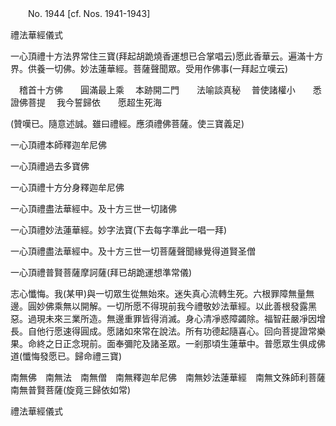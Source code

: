 ﻿　　No. 1944 [cf. Nos. 1941-1943]

禮法華經儀式

一心頂禮十方法界常住三寶(拜起胡跪燒香運想已合掌唱云)愿此香華云。遍滿十方界。供養一切佛。妙法蓮華經。菩薩聲聞眾。受用作佛事(一拜起立嘆云)

　稽首十方佛　　圓滿最上乘
　本跡開二門　　法喻談真秘
　普使諸權小　　悉證佛菩提
　我今誓歸依　　愿超生死海　

(贊嘆已。隨意述誠。雖曰禮經。應須禮佛菩薩。使三寶義足)

一心頂禮本師釋迦牟尼佛

一心頂禮過去多寶佛

一心頂禮十方分身釋迦牟尼佛

一心頂禮盡法華經中。及十方三世一切諸佛

一心頂禮妙法蓮華經。妙字法寶(下去每字準此一唱一拜)

一心頂禮盡法華經中。及十方三世一切菩薩聲聞緣覺得道賢圣僧

一心頂禮普賢菩薩摩訶薩(拜已胡跪運想準常儀)

志心懺悔。我(某甲)與一切眾生從無始來。迷失真心流轉生死。六根罪障無量無邊。圓妙佛乘無以開解。一切所愿不得現前我今禮敬妙法華經。以此善根發露黑惡。過現未來三業所造。無邊重罪皆得消滅。身心清凈惑障蠲除。福智莊嚴凈因增長。自他行愿速得圓成。愿諸如來常在說法。所有功德起隨喜心。回向菩提證常樂果。命終之日正念現前。面奉彌陀及諸圣眾。一剎那頃生蓮華中。普愿眾生俱成佛道(懺悔發愿已。歸命禮三寶)

南無佛　南無法　南無僧　南無釋迦牟尼佛　南無妙法蓮華經　南無文殊師利菩薩　南無普賢菩薩(旋竟三歸依如常)

禮法華經儀式
